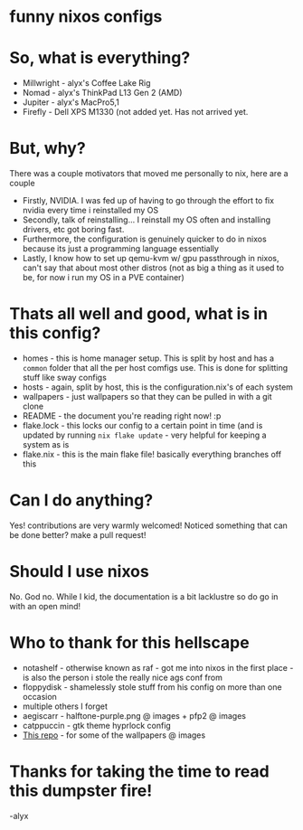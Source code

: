 # funny nixos configs

# So, what is everything?
+ Millwright - alyx's Coffee Lake Rig
+ Nomad - alyx's ThinkPad L13 Gen 2 (AMD)
+ Jupiter - alyx's MacPro5,1 
+ Firefly - Dell XPS M1330 (not added yet. Has not arrived yet.

# But, why?
There was a couple motivators that moved me personally to nix, here are a couple
+ Firstly, NVIDIA. I was fed up of having to go through the effort to fix nvidia every time i reinstalled my OS
+ Secondly, talk of reinstalling... I reinstall my OS often and installing drivers, etc got boring fast.
+ Furthermore, the configuration is genuinely quicker to do in nixos because its just a programming language essentially
+ Lastly, I know how to set up qemu-kvm w/ gpu passthrough in nixos, can't say that about most other distros (not as big a thing as it used to be, for now i run my OS in a PVE container)

# Thats all well and good, what is in this config?

+ homes - this is home manager setup. This is split by host and has a `common` folder that all the per host comfigs use. This is done for splitting stuff like sway configs
+ hosts - again, split by host, this is the configuration.nix's of each system
+ wallpapers - just wallpapers so that they can be pulled in with a git clone
+ README - the document you're reading right now! :p
+ flake.lock - this locks our config to a certain point in time (and is updated by running `nix flake update` - very helpful for keeping a system as is
+ flake.nix - this is the main flake file! basically everything branches off this

# Can I do anything?
Yes! contributions are very warmly welcomed! Noticed something that can be done better? make a pull request!

# Should I use nixos
No. God no. While I kid, the documentation is a bit lacklustre so do go in with an open mind!

# Who to thank for this hellscape

+ notashelf - otherwise known as raf - got me into nixos in the first place - is also the person i stole the really nice ags conf from
+ floppydisk - shamelessly stole stuff from his config on more than one occasion
+ multiple others I forget
+ aegiscarr - halftone-purple.png @ images + pfp2 @ images
+ catppuccin - gtk theme hyprlock config
+ [This repo](https://github.com/zhichaoh/catppuccin-wallpapers) - for some of the wallpapers @ images
# Thanks for taking the time to read this dumpster fire!

-alyx
